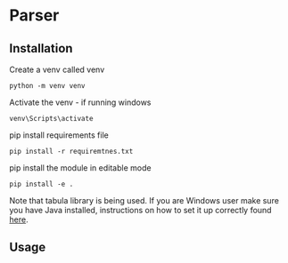 # Parser

## Installation

Create a venv called venv

```
python -m venv venv
```

Activate the venv - if running windows

```
venv\Scripts\activate
```

pip install requirements file

```
pip install -r requiremtnes.txt
```

pip install the module in editable mode

```
pip install -e .
```

Note that tabula library is being used. If you are Windows user make sure you have Java installed, instructions on how to set it up correctly found [here](https://tabula-py.readthedocs.io/en/latest/getting_started.html#get-tabula-py-working-windows-10).

## Usage


